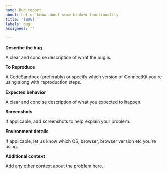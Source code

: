 ```yaml
---
name: Bug report
about: Let us know about some broken functionality
title: '[BUG] '
labels: bug
assignees: ''

---
```


**Describe the bug**

A clear and concise description of what the bug is.

**To Reproduce**

A CodeSandbox (preferably) or specify which version of ConnectKit you're using along with reproduction steps.

**Expected behavior**

A clear and concise description of what you expected to happen.

**Screenshots**

If applicable, add screenshots to help explain your problem.

**Environment details**

If applicable, let us know which OS, browser, browser version etc you're using.

**Additional context**

Add any other context about the problem here.
